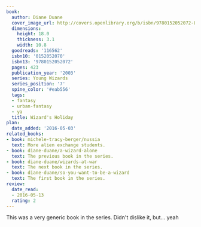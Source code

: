 ```yaml
---
book:
  author: Diane Duane
  cover_image_url: http://covers.openlibrary.org/b/isbn/9780152052072-L.jpg
  dimensions:
    height: 18.0
    thickness: 3.1
    width: 10.8
  goodreads: '116562'
  isbn10: '0152052070'
  isbn13: '9780152052072'
  pages: 423
  publication_year: '2003'
  series: Young Wizards
  series_position: '7'
  spine_color: '#eab556'
  tags:
  - fantasy
  - urban-fantasy
  - ya
  title: Wizard's Holiday
plan:
  date_added: '2016-05-03'
related_books:
- book: michele-tracy-berger/nussia
  text: More alien exchange students.
- book: diane-duane/a-wizard-alone
  text: The previous book in the series.
- book: diane-duane/wizards-at-war
  text: The next book in the series.
- book: diane-duane/so-you-want-to-be-a-wizard
  text: The first book in the series.
review:
  date_read:
  - 2016-05-13
  rating: 2
---
```


This was a very generic book in the series. Didn't dislike it, but... yeah
